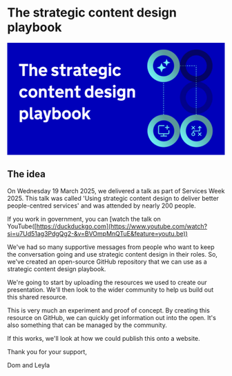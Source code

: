 # The strategic content design playbook
![Strategic content design playbook](https://github.com/dombillington/strategic-content-design-playbook/blob/main/Screenshot%202025-04-01%20at%2008.42.15.png)

## The idea

On Wednesday 19 March 2025, we delivered a talk as part of Services Week 2025. This talk was called 'Using strategic content design to deliver better people-centred services' and was attended by nearly 200 people.

If you work in government, you can [watch the talk on YouTube([https://duckduckgo.com](https://www.youtube.com/watch?si=u7Ud51ag3PdgQg2-&v=BVOmpMnQTuE&feature=youtu.be))

We've had so many supportive messages from people who want to keep the conversation going and use strategic content design in their roles. So, we've created an open-source GitHub repository that we can use as a strategic content design playbook.

We're going to start by uploading the resources we used to create our presentation. We'll then look to the wider community to help us build out this shared resource.

This is very much an experiment and proof of concept. By creating this resource on GitHub, we can quickly get information out into the open. It's also something that can be managed by the community.

If this works, we'll look at how we could publish this onto a website.

Thank you for your support,

Dom and Leyla
